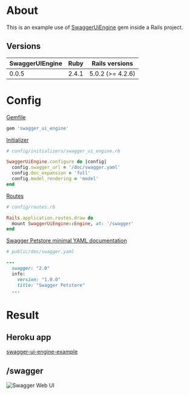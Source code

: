 # About

This is an example use of [SwaggerUiEngine](https://github.com/ZuzannaSt/swagger_ui_engine) gem inside a Rails project.

## Versions

SwaggerUIEngine | Ruby  | Rails versions   
----------------| ----- | -----------------
0.0.5           | 2.4.1 | 5.0.2 (>= 4.2.6)

# Config  

[Gemfile](https://github.com/ZuzannaSt/swagger_ui_engine_example/blob/master/Gemfile#L4)
```ruby
gem 'swagger_ui_engine'
```

[Initializer](https://github.com/ZuzannaSt/swagger_ui_engine_example/blob/master/config/initializers/swagger_ui_engine.rb)
```ruby
# config/initializers/swagger_ui_engine.rb

SwaggerUiEngine.configure do |config|
  config.swagger_url = '/doc/swagger.yaml'
  config.doc_expansion = 'full'
  config.model_rendering = 'model'
end
```

[Routes](https://github.com/ZuzannaSt/swagger_ui_engine_example/blob/master/config/routes.rb)
```ruby
# config/routes.rb

Rails.application.routes.draw do
  mount SwaggerUiEngine::Engine, at: '/swagger'
end
```

[Swagger Petstore minimal YAML documentation](https://github.com/ZuzannaSt/swagger_ui_engine_example/blob/master/public/doc/swagger.yaml)
```ruby
# public/doc/swagger.yaml

---
  swagger: "2.0"
  info:
    version: "1.0.0"
    title: "Swagger Petstore"
  ...
```

# Result

## Heroku app
[swagger-ui-engine-example](https://swagger-ui-engine-example.herokuapp.com/swagger)

## /swagger
![Swagger Web UI](https://github.com/ZuzannaSt/swagger_ui_engine_example/blob/master/app/assets/images/swagger_ui_engine_example.png)
